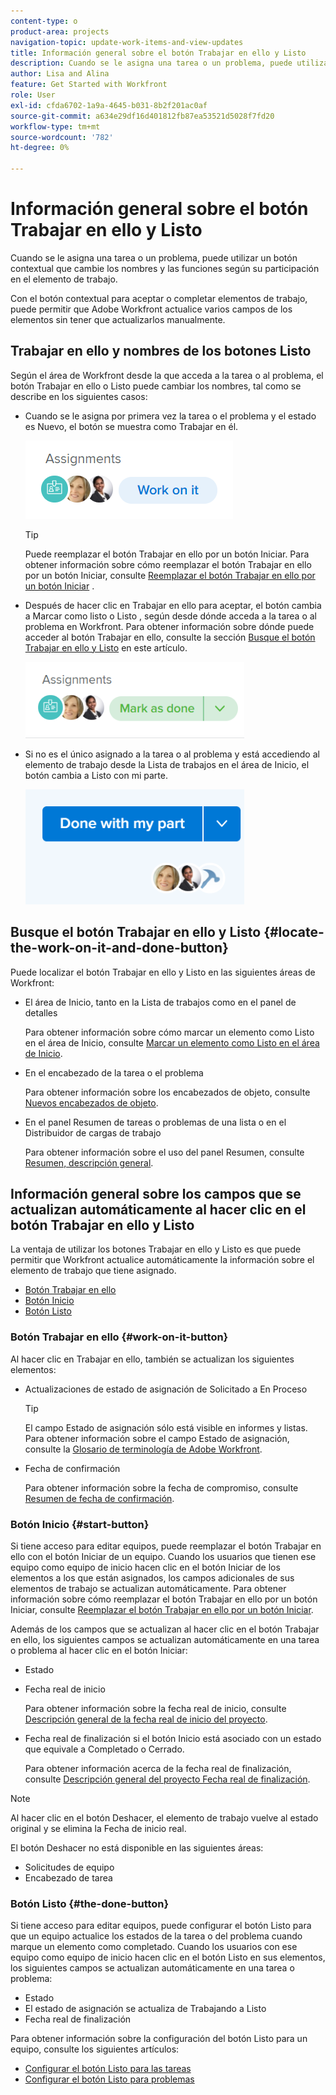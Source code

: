 ```yaml
---
content-type: o
product-area: projects
navigation-topic: update-work-items-and-view-updates
title: Información general sobre el botón Trabajar en ello y Listo
description: Cuando se le asigna una tarea o un problema, puede utilizar un botón contextual que cambie los nombres y las funciones según su participación en el elemento de trabajo.
author: Lisa and Alina
feature: Get Started with Workfront
role: User
exl-id: cfda6702-1a9a-4645-b031-8b2f201ac0af
source-git-commit: a634e29df16d401812fb87ea53521d5028f7fd20
workflow-type: tm+mt
source-wordcount: '782'
ht-degree: 0%

---
```


# Información general sobre el botón Trabajar en ello y Listo

Cuando se le asigna una tarea o un problema, puede utilizar un botón contextual que cambie los nombres y las funciones según su participación en el elemento de trabajo.

Con el botón contextual para aceptar o completar elementos de trabajo, puede permitir que Adobe Workfront actualice varios campos de los elementos sin tener que actualizarlos manualmente.

## Trabajar en ello y nombres de los botones Listo

Según el área de Workfront desde la que acceda a la tarea o al problema, el botón Trabajar en ello o Listo puede cambiar los nombres, tal como se describe en los siguientes casos: 

* Cuando se le asigna por primera vez la tarea o el problema y el estado es Nuevo, el botón se muestra como Trabajar en él.

  ![](assets/nwe-work-on-it-button.png)

  >[!TIP]
  >
  >Puede reemplazar el botón Trabajar en ello por un botón Iniciar. Para obtener información sobre cómo reemplazar el botón Trabajar en ello por un botón Iniciar, consulte  [Reemplazar el botón Trabajar en ello por un botón Iniciar](../../people-teams-and-groups/create-and-manage-teams/work-on-it-button-to-start-button.md) .

* Después de hacer clic en Trabajar en ello para aceptar, el botón cambia a Marcar como listo o Listo , según desde dónde acceda a la tarea o al problema en Workfront. Para obtener información sobre dónde puede acceder al botón Trabajar en ello, consulte la sección [Busque el botón Trabajar en ello y Listo](#locate-the-work-on-it-and-done-button) en este artículo.

  ![](assets/nwe-mark-as-done-button-350x122.png)

* Si no es el único asignado a la tarea o al problema y está accediendo al elemento de trabajo desde la Lista de trabajos en el área de Inicio, el botón cambia a Listo con mi parte.

  ![](assets/home-left-done-with-my-part-button-350x184.png)

## Busque el botón Trabajar en ello y Listo {#locate-the-work-on-it-and-done-button}

Puede localizar el botón Trabajar en ello y Listo en las siguientes áreas de Workfront:

* El área de Inicio, tanto en la Lista de trabajos como en el panel de detalles

  Para obtener información sobre cómo marcar un elemento como Listo en el área de Inicio, consulte [Marcar un elemento como Listo en el área de Inicio](../../workfront-basics/using-home/using-the-home-area/mark-item-done-in-home.md).

* En el encabezado de la tarea o el problema

  Para obtener información sobre los encabezados de objeto, consulte [Nuevos encabezados de objeto](../../workfront-basics/the-new-workfront-experience/new-object-headers.md).

* En el panel Resumen de tareas o problemas de una lista o en el Distribuidor de cargas de trabajo

  Para obtener información sobre el uso del panel Resumen, consulte [Resumen, descripción general](../../workfront-basics/the-new-workfront-experience/summary-overview.md).

## Información general sobre los campos que se actualizan automáticamente al hacer clic en el botón Trabajar en ello y Listo

La ventaja de utilizar los botones Trabajar en ello y Listo es que puede permitir que Workfront actualice automáticamente la información sobre el elemento de trabajo que tiene asignado.

* [Botón Trabajar en ello](#work-on-it-button)
* [Botón Inicio](#start-button)
* [Botón Listo](#the-done-button)

### Botón Trabajar en ello {#work-on-it-button}

Al hacer clic en Trabajar en ello, también se actualizan los siguientes elementos:

* Actualizaciones de estado de asignación de Solicitado a En Proceso

  >[!TIP]
  >
  >El campo Estado de asignación sólo está visible en informes y listas. Para obtener información sobre el campo Estado de asignación, consulte la [Glosario de terminología de Adobe Workfront](../../workfront-basics/navigate-workfront/workfront-navigation/workfront-terminology-glossary.md).

* Fecha de confirmación

  Para obtener información sobre la fecha de compromiso, consulte [Resumen de fecha de confirmación](../../manage-work/projects/updating-work-in-a-project/overview-of-commit-dates.md).

### Botón Inicio {#start-button}

Si tiene acceso para editar equipos, puede reemplazar el botón Trabajar en ello con el botón Iniciar de un equipo. Cuando los usuarios que tienen ese equipo como equipo de inicio hacen clic en el botón Iniciar de los elementos a los que están asignados, los campos adicionales de sus elementos de trabajo se actualizan automáticamente. Para obtener información sobre cómo reemplazar el botón Trabajar en ello por un botón Iniciar, consulte [Reemplazar el botón Trabajar en ello por un botón Iniciar](../../people-teams-and-groups/create-and-manage-teams/work-on-it-button-to-start-button.md).

Además de los campos que se actualizan al hacer clic en el botón Trabajar en ello, los siguientes campos se actualizan automáticamente en una tarea o problema al hacer clic en el botón Iniciar:

* Estado
* Fecha real de inicio

  Para obtener información sobre la fecha real de inicio, consulte [Descripción general de la fecha real de inicio del proyecto](../../manage-work/projects/planning-a-project/project-actual-start-date.md).

* Fecha real de finalización si el botón Inicio está asociado con un estado que equivale a Completado o Cerrado.

  Para obtener información acerca de la fecha real de finalización, consulte [Descripción general del proyecto Fecha real de finalización](../../manage-work/projects/planning-a-project/project-actual-completion-date.md).

>[!NOTE]
>
>Al hacer clic en el botón Deshacer, el elemento de trabajo vuelve al estado original y se elimina la Fecha de inicio real.
>
>El botón Deshacer no está disponible en las siguientes áreas:
>
>* Solicitudes de equipo
>* Encabezado de tarea
>

### Botón Listo {#the-done-button}

Si tiene acceso para editar equipos, puede configurar el botón Listo para que un equipo actualice los estados de la tarea o del problema cuando marque un elemento como completado. Cuando los usuarios con ese equipo como equipo de inicio hacen clic en el botón Listo en sus elementos, los siguientes campos se actualizan automáticamente en una tarea o problema:

* Estado
* El estado de asignación se actualiza de Trabajando a Listo
* Fecha real de finalización

Para obtener información sobre la configuración del botón Listo para un equipo, consulte los siguientes artículos:

* [Configurar el botón Listo para las tareas](../../people-teams-and-groups/create-and-manage-teams/configure-the-done-button-for-tasks.md)
* [Configurar el botón Listo para problemas](../../people-teams-and-groups/create-and-manage-teams/configure-the-done-button-for-issues.md)
